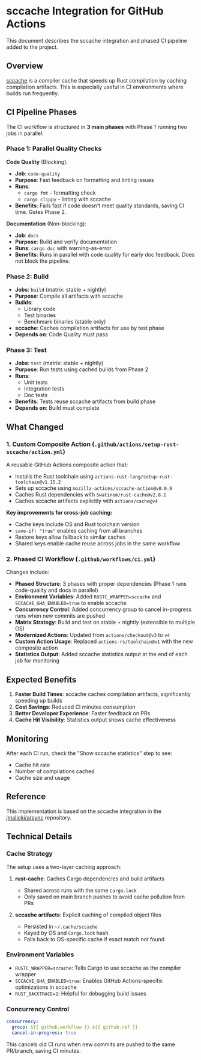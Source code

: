 # sccache Integration for GitHub Actions

This document describes the sccache integration and phased CI pipeline added to the project.

## Overview

[sccache](https://github.com/mozilla/sccache) is a compiler cache that speeds up Rust compilation by caching compilation artifacts. This is especially useful in CI environments where builds run frequently.

## CI Pipeline Phases

The CI workflow is structured in **3 main phases** with Phase 1 running two jobs in parallel:

### Phase 1: Parallel Quality Checks

**Code Quality** (Blocking):
- **Job**: `code-quality`
- **Purpose**: Fast feedback on formatting and linting issues
- **Runs**: 
  - `cargo fmt` - formatting check
  - `cargo clippy` - linting with sccache
- **Benefits**: Fails fast if code doesn't meet quality standards, saving CI time. Gates Phase 2.

**Documentation** (Non-blocking):
- **Job**: `docs`
- **Purpose**: Build and verify documentation
- **Runs**: `cargo doc` with warning-as-error
- **Benefits**: Runs in parallel with code quality for early doc feedback. Does not block the pipeline.

### Phase 2: Build
- **Jobs**: `build` (matrix: stable + nightly)
- **Purpose**: Compile all artifacts with sccache
- **Builds**:
  - Library code
  - Test binaries
  - Benchmark binaries (stable only)
- **sccache**: Caches compilation artifacts for use by test phase
- **Depends on**: Code Quality must pass

### Phase 3: Test
- **Jobs**: `test` (matrix: stable + nightly)
- **Purpose**: Run tests using cached builds from Phase 2
- **Runs**:
  - Unit tests
  - Integration tests
  - Doc tests
- **Benefits**: Tests reuse sccache artifacts from build phase
- **Depends on**: Build must complete

## What Changed

### 1. Custom Composite Action (`.github/actions/setup-rust-sccache/action.yml`)

A reusable GitHub Actions composite action that:
- Installs the Rust toolchain using `actions-rust-lang/setup-rust-toolchain@v1.15.2`
- Sets up sccache using `mozilla-actions/sccache-action@v0.0.9`
- Caches Rust dependencies with `Swatinem/rust-cache@v2.8.1`
- Caches sccache artifacts explicitly with `actions/cache@v4`

**Key improvements for cross-job caching:**
- Cache keys include OS and Rust toolchain version
- `save-if: "true"` enables caching from all branches
- Restore keys allow fallback to similar caches
- Shared keys enable cache reuse across jobs in the same workflow

### 2. Phased CI Workflow (`.github/workflows/ci.yml`)

Changes include:
- **Phased Structure**: 3 phases with proper dependencies (Phase 1 runs code-quality and docs in parallel)
- **Environment Variables**: Added `RUSTC_WRAPPER=sccache` and `SCCACHE_GHA_ENABLED=true` to enable sccache
- **Concurrency Control**: Added concurrency group to cancel in-progress runs when new commits are pushed
- **Matrix Strategy**: Build and test on stable + nightly (extensible to multiple OS)
- **Modernized Actions**: Updated from `actions/checkout@v3` to `v4`
- **Custom Action Usage**: Replaced `actions-rs/toolchain@v1` with the new composite action
- **Statistics Output**: Added sccache statistics output at the end of each job for monitoring

## Expected Benefits

1. **Faster Build Times**: sccache caches compilation artifacts, significantly speeding up builds
2. **Cost Savings**: Reduced CI minutes consumption
3. **Better Developer Experience**: Faster feedback on PRs
4. **Cache Hit Visibility**: Statistics output shows cache effectiveness

## Monitoring

After each CI run, check the "Show sccache statistics" step to see:
- Cache hit rate
- Number of compilations cached
- Cache size and usage

## Reference

This implementation is based on the sccache integration in the [jmalicki/arsync](https://github.com/jmalicki/arsync) repository.

## Technical Details

### Cache Strategy

The setup uses a two-layer caching approach:

1. **rust-cache**: Caches Cargo dependencies and build artifacts
   - Shared across runs with the same `Cargo.lock`
   - Only saved on main branch pushes to avoid cache pollution from PRs

2. **sccache artifacts**: Explicit caching of compiled object files
   - Persisted in `~/.cache/sccache`
   - Keyed by OS and `Cargo.lock` hash
   - Falls back to OS-specific cache if exact match not found

### Environment Variables

- `RUSTC_WRAPPER=sccache`: Tells Cargo to use sccache as the compiler wrapper
- `SCCACHE_GHA_ENABLED=true`: Enables GitHub Actions-specific optimizations in sccache
- `RUST_BACKTRACE=1`: Helpful for debugging build issues

### Concurrency Control

```yaml
concurrency:
  group: ${{ github.workflow }}-${{ github.ref }}
  cancel-in-progress: true
```

This cancels old CI runs when new commits are pushed to the same PR/branch, saving CI minutes.

